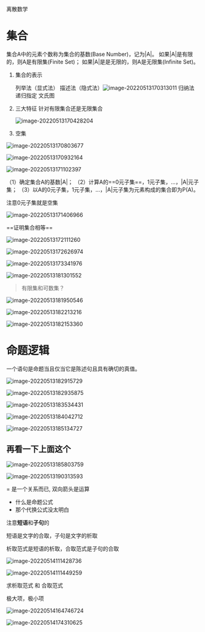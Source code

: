 离散数学



# 集合

集合A中的元素个数称为集合的基数(Base Number)，记为|A|。
如果|A|是有限的，则A是有限集(Finite Set)；
如果|A|是是无限的，则A是无限集(Infinite Set)。

1. 集合的表示 

    列举法（显式法）
    描述法（隐式法）![image-20220513170313011](https://raw.githubusercontent.com/RNCHEN/photo-326/master/blogImg/image-20220513170313011.png)
    归纳法 
    递归指定
    文氏图

2. 三大特征    针对有限集合还是无限集合

   ![image-20220513170428204](https://raw.githubusercontent.com/RNCHEN/photo-326/master/blogImg/image-20220513170428204.png)

3. 空集

![image-20220513170803677](../../../AppData/Roaming/Typora/typora-user-images/image-20220513170803677.png)

![image-20220513170932164](../../../AppData/Roaming/Typora/typora-user-images/image-20220513170932164.png)

![image-20220513171102397](https://raw.githubusercontent.com/RNCHEN/photo-326/master/blogImg/image-20220513171102397.png)

（1）确定集合A的基数|A|；
（2）计算A的==0元子集==，1元子集，…，|A|元子集；
（3）以A的0元子集，1元子集，…，|A|元子集为元素构成的集合即为P(A)。

注意0元子集就是空集

![image-20220513171406966](https://raw.githubusercontent.com/RNCHEN/photo-326/master/blogImg/image-20220513171406966.png)

==证明集合相等==

![image-20220513172111260](https://raw.githubusercontent.com/RNCHEN/photo-326/master/blogImg/image-20220513172111260.png)

![image-20220513172626974](https://raw.githubusercontent.com/RNCHEN/photo-326/master/blogImg/image-20220513172626974.png)

![image-20220513173341976](https://raw.githubusercontent.com/RNCHEN/photo-326/master/blogImg/image-20220513173341976.png)

![image-20220513181301552](https://raw.githubusercontent.com/RNCHEN/photo-326/master/blogImg/image-20220513181301552.png)

> 有限集和可数集？

![image-20220513181950546](../../../AppData/Roaming/Typora/typora-user-images/image-20220513181950546.png)

![image-20220513182213216](https://raw.githubusercontent.com/RNCHEN/photo-326/master/blogImg/image-20220513182213216.png)

![image-20220513182153360](https://raw.githubusercontent.com/RNCHEN/photo-326/master/blogImg/image-20220513182153360.png)

# 命题逻辑

一个语句是命题当且仅当它是陈述句且具有确切的真值。

![image-20220513182915729](https://raw.githubusercontent.com/RNCHEN/photo-326/master/blogImg/image-20220513182915729.png)

![image-20220513182935875](../../../AppData/Roaming/Typora/typora-user-images/image-20220513182935875.png)

![image-20220513183534431](https://raw.githubusercontent.com/RNCHEN/photo-326/master/blogImg/image-20220513183534431.png)

![image-20220513184042712](https://raw.githubusercontent.com/RNCHEN/photo-326/master/blogImg/image-20220513184042712.png)

![image-20220513185134727](https://raw.githubusercontent.com/RNCHEN/photo-326/master/blogImg/image-20220513185134727.png)

## 再看一下上面这个

![image-20220513185803759](https://raw.githubusercontent.com/RNCHEN/photo-326/master/blogImg/image-20220513185803759.png)

![image-20220513190313593](https://raw.githubusercontent.com/RNCHEN/photo-326/master/blogImg/image-20220513190313593.png)

= 是一个关系而已, 双向箭头是运算



- 什么是命题公式
- 那个代换公式没太明白



注意**短语**和**子句**的

短语是文字的合取，子句是文字的析取

析取范式是短语的析取，合取范式是子句的合取   

![image-20220514111428736](https://raw.githubusercontent.com/RNCHEN/photo-326/master/blogImg/image-20220514111428736.png)

![image-20220514111449259](https://raw.githubusercontent.com/RNCHEN/photo-326/master/blogImg/image-20220514111449259.png)

求析取范式 和 合取范式

极大项，极小项

![image-20220514164746724](https://raw.githubusercontent.com/RNCHEN/photo-326/master/blogImg/image-20220514164746724.png)

![image-20220514174310625](https://raw.githubusercontent.com/RNCHEN/photo-326/master/blogImg/image-20220514174310625.png)
